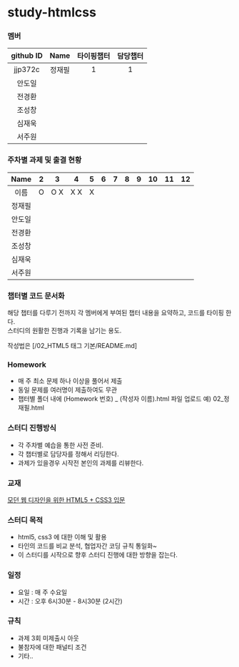 # study-htmlcss

### 멤버
github ID  |  Name  | 타이핑챕터 | 담당챕터
:---:     | :---:  | :---: | :---:
jjp372c | 정재필 | 1 |  1
| 안도일 |  |
| 전경환 |  |
| 조성창 |  |
| 심재욱 |  |
| 서주원 |  |


### 주차별 과제 및 출결 현황

Name | 2 | 3 | 4 | 5 | 6 | 7 | 8 | 9 | 10 | 11 | 12
:---:  | :---: | :---:  | :---: | :---:  | :---: | :---:  | :---: | :---:  | :---: | :---:  | :---:
이름 | O | O X | X X | X | | | | | | |
정재필 |  |  |  |  | | | | | | |
안도일 |  |  |  |  | | | | | | |
전경환 |  |  |  |  | | | | | | |
조성창 |  |  |  |  | | | | | | |
심재욱 |  |  |  |  | | | | | | |
서주원 |  |  |  |  | | | | | | |


### 챕터별 코드 문서화
해당 챕터를 다루기 전까지 각 멤버에게 부여된 챕터 내용을 요약하고, 코드를 타이핑 한다.  
스터디의 원활한 진행과 기록을 남기는 용도.

작성법은 [/02_HTML5 태그 기본/README.md]

### Homework
- 매 주 최소 문제 하나 이상을 풀어서 제출
- 동일 문제를 여러명이 제출하여도 무관
- 챕터별 폴더 내에 (Homework 번호) _ (작성자 이름).html 파일 업로드 예) 02_정재필.html

### 스터디 진행방식
- 각 주차별 예습을 통한 사전 준비.
- 각 챕터별로 담당자를 정해서 리딩한다.
- 과제가 있을경우 시작전 본인의 과제를 리뷰한다.

### 교재
[모던 웹 디자인을 위한 HTML5 + CSS3 입문](http://www.kyobobook.co.kr/product/detailViewKor.laf?barcode=9788979149555)


### 스터디 목적
- html5, css3 에 대한 이해 및 활용
- 타인의 코드를 비교 분석, 협업자간 코딩 규칙 통일화~
- 이 스터디를 시작으로 향후 스터디 진행에 대한 방향을 잡는다.


### 일정
- 요일 : 매 주 수요일
- 시간 : 오후 6시30분 - 8시30분 (2시간)

### 규칙
- 과제 3회 미제출시 아웃
- 불참자에 대한 패널티 조건
- 기타..
